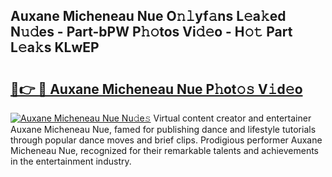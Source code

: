 ## Auxane Micheneau Nue O𝚗𝚕yf𝚊ns L𝚎a𝚔ed N𝚞𝚍es - Part-bPW P𝚑𝚘tos Vi𝚍𝚎o - H𝚘𝚝 Part L𝚎a𝚔s KLwEP

# <h2><a href="http://kf8waj.oniu.top/?m=Auxane+Micheneau+Nue">🔗👉 🔴 Auxane Micheneau Nue P𝚑ot𝚘𝚜 V𝚒d𝚎o</a></h2>

[![Auxane Micheneau Nue Nu𝚍e𝚜](https://i.imgur.com/0qMVB7G.gif)](http://kf8waj.oniu.top/?m=Auxane+Micheneau+Nue)
Virtual content creator and entertainer Auxane Micheneau Nue, famed for publishing dance and lifestyle tutorials through popular dance moves and brief clips. Prodigious performer Auxane Micheneau Nue, recognized for their remarkable talents and achievements in the entertainment industry.  
